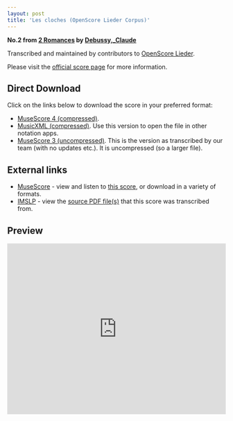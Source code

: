```yaml
---
layout: post
title: 'Les cloches (OpenScore Lieder Corpus)'
---
```


__No.2 from [2 Romances](https://fourscoreandmore.org/OpenScore/Debussy%2C_Claude/2_Romances/) by [Debussy,_Claude](https://fourscoreandmore.org/OpenScore/Debussy%2C_Claude)__

Transcribed and maintained by contributors to [OpenScore Lieder].

Please visit the [official score page] for more information.

[official score page]: https://musescore.com/openscore-lieder-corpus/scores/7086632
[OpenScore Lieder]: https://musescore.com/openscore-lieder-corpus

## Direct Download

Click on the links below to download the score in your preferred format:
- [MuseScore 4 (compressed)](https://fourscoreandmore.org/OpenScore/Debussy%2C_Claude/2_Romances/2_Les_cloches.mscz).
- [MusicXML (compressed)](https://fourscoreandmore.org/OpenScore/Debussy%2C_Claude/2_Romances/2_Les_cloches.mxl). Use this version to open the file in other notation apps.
- [MuseScore 3 (uncompressed)](https://raw.githubusercontent.com/OpenScore/Lieder/refs/heads/main/scores/Debussy%2C_Claude/2_Romances/2_Les_cloches/lc7086632.mscx). This is the version as transcribed by our team (with no updates etc.). It is uncompressed (so a larger file).

## External links

- [MuseScore] - view and listen to [this score][MuseScore], or download in a variety of formats.
- [IMSLP] - view the [source PDF file(s)][IMSLP] that this score was transcribed from.

[MuseScore]: https://musescore.com/score/7086632
[IMSLP]: https://imslp.org/wiki/Special:ReverseLookup/14816

## Preview

<iframe width="100%" height="394" src="https://musescore.com/openscore-lieder-corpus/scores/7086632/embed" frameborder="0" allowfullscreen allow="autoplay; fullscreen"></iframe>
